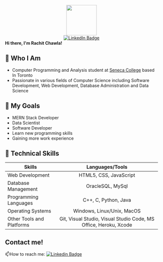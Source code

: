 <div id="header" align="center">
  <img src="https://media.giphy.com/media/MeJgB3yMMwIaHmKD4z/giphy.gif" width="100"/>
</div>
<div id="badges" align ="center">
  <a href="https://in.linkedin.com/in/rachit-chawla-746571181">
    <img src="https://img.shields.io/badge/LinkedIn-blue?style=for-the-badge&logo=linkedin&logoColor=white" alt="LinkedIn Badge"/>
  </a>
</div>
<strong>Hi there, I'm Rachit Chawla!</strong>

## :pushpin: Who I Am

* Computer Programming and Analysis student at [Seneca College](https://www.senecacollege.ca/home.html) based In Toronto
* Passionate in various fields of Computer Science including Software Development, Web Development, Database Administration and Data Science

## :pushpin: My Goals

* MERN Stack Developer
* Data Scientist
* Software Developer
* Learn new programming skills
* Gaining more work experience

## :pushpin: Technical Skills
  
| Skills        | Languages/Tools
| ------------- |:-------------:|
| Web Development        | HTML5, CSS, JavaScript
| Database Management      | OracleSQL, MySql
| Programming Languages    | C++, C, Python, Java
| Operating Systems | Windows, Linux/Unix, MacOS
| Other Tools and Platforms | Git, Visual Studio, Visual Studio Code, MS Office, Heroku, Xcode

## Contact me!
:mailbox:How to reach me: [![Linkedin Badge](https://img.shields.io/badge/-Linkedin-blue?style=flat&logo=Linkedin&logoColor=white)](https://in.linkedin.com/in/rachit-chawla-746571181)
